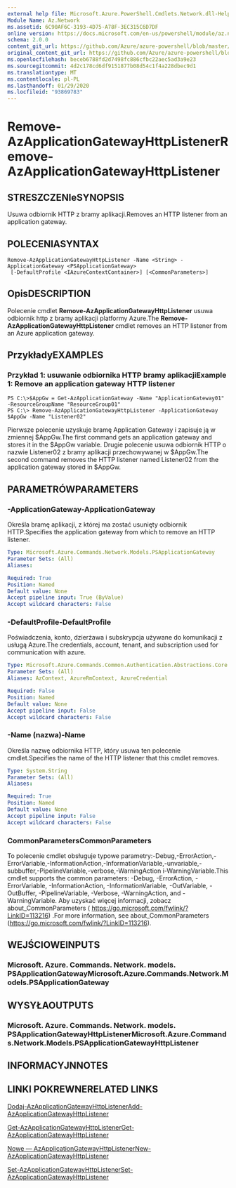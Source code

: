```yaml
---
external help file: Microsoft.Azure.PowerShell.Cmdlets.Network.dll-Help.xml
Module Name: Az.Network
ms.assetid: 6C90AF6C-3193-4D75-A78F-3EC315C6D7DF
online version: https://docs.microsoft.com/en-us/powershell/module/az.network/remove-azapplicationgatewayhttplistener
schema: 2.0.0
content_git_url: https://github.com/Azure/azure-powershell/blob/master/src/Network/Network/help/Remove-AzApplicationGatewayHttpListener.md
original_content_git_url: https://github.com/Azure/azure-powershell/blob/master/src/Network/Network/help/Remove-AzApplicationGatewayHttpListener.md
ms.openlocfilehash: beceb6788fd2d7498fc886cfbc22aec5ad3a9e23
ms.sourcegitcommit: 4d2c178cd6df9151877b08d54c1f4a228dbec9d1
ms.translationtype: MT
ms.contentlocale: pl-PL
ms.lasthandoff: 01/29/2020
ms.locfileid: "93869783"
---
```

# <span data-ttu-id="3b1ab-101">Remove-AzApplicationGatewayHttpListener</span><span class="sxs-lookup"><span data-stu-id="3b1ab-101">Remove-AzApplicationGatewayHttpListener</span></span>

## <span data-ttu-id="3b1ab-102">STRESZCZENIe</span><span class="sxs-lookup"><span data-stu-id="3b1ab-102">SYNOPSIS</span></span>
<span data-ttu-id="3b1ab-103">Usuwa odbiornik HTTP z bramy aplikacji.</span><span class="sxs-lookup"><span data-stu-id="3b1ab-103">Removes an HTTP listener from an application gateway.</span></span>

## <span data-ttu-id="3b1ab-104">POLECENIA</span><span class="sxs-lookup"><span data-stu-id="3b1ab-104">SYNTAX</span></span>

```
Remove-AzApplicationGatewayHttpListener -Name <String> -ApplicationGateway <PSApplicationGateway>
 [-DefaultProfile <IAzureContextContainer>] [<CommonParameters>]
```

## <span data-ttu-id="3b1ab-105">Opis</span><span class="sxs-lookup"><span data-stu-id="3b1ab-105">DESCRIPTION</span></span>
<span data-ttu-id="3b1ab-106">Polecenie cmdlet **Remove-AzApplicationGatewayHttpListener** usuwa odbiornik http z bramy aplikacji platformy Azure.</span><span class="sxs-lookup"><span data-stu-id="3b1ab-106">The **Remove-AzApplicationGatewayHttpListener** cmdlet removes an HTTP listener from an Azure application gateway.</span></span>

## <span data-ttu-id="3b1ab-107">Przykłady</span><span class="sxs-lookup"><span data-stu-id="3b1ab-107">EXAMPLES</span></span>

### <span data-ttu-id="3b1ab-108">Przykład 1: usuwanie odbiornika HTTP bramy aplikacji</span><span class="sxs-lookup"><span data-stu-id="3b1ab-108">Example 1: Remove an application gateway HTTP listener</span></span>
```
PS C:\>$AppGw = Get-AzApplicationGateway -Name "ApplicationGateway01" -ResourceGroupName "ResourceGroup01"
PS C:\> Remove-AzApplicationGatewayHttpListener -ApplicationGateway $AppGw -Name "Listener02"
```

<span data-ttu-id="3b1ab-109">Pierwsze polecenie uzyskuje bramę Application Gateway i zapisuje ją w zmiennej $AppGw.</span><span class="sxs-lookup"><span data-stu-id="3b1ab-109">The first command gets an application gateway and stores it in the $AppGw variable.</span></span>
<span data-ttu-id="3b1ab-110">Drugie polecenie usuwa odbiornik HTTP o nazwie Listener02 z bramy aplikacji przechowywanej w $AppGw.</span><span class="sxs-lookup"><span data-stu-id="3b1ab-110">The second command removes the HTTP listener named Listener02 from the application gateway stored in $AppGw.</span></span>

## <span data-ttu-id="3b1ab-111">PARAMETRÓW</span><span class="sxs-lookup"><span data-stu-id="3b1ab-111">PARAMETERS</span></span>

### <span data-ttu-id="3b1ab-112">-ApplicationGateway</span><span class="sxs-lookup"><span data-stu-id="3b1ab-112">-ApplicationGateway</span></span>
<span data-ttu-id="3b1ab-113">Określa bramę aplikacji, z której ma zostać usunięty odbiornik HTTP.</span><span class="sxs-lookup"><span data-stu-id="3b1ab-113">Specifies the application gateway from which to remove an HTTP listener.</span></span>

```yaml
Type: Microsoft.Azure.Commands.Network.Models.PSApplicationGateway
Parameter Sets: (All)
Aliases:

Required: True
Position: Named
Default value: None
Accept pipeline input: True (ByValue)
Accept wildcard characters: False
```

### <span data-ttu-id="3b1ab-114">-DefaultProfile</span><span class="sxs-lookup"><span data-stu-id="3b1ab-114">-DefaultProfile</span></span>
<span data-ttu-id="3b1ab-115">Poświadczenia, konto, dzierżawa i subskrypcja używane do komunikacji z usługą Azure.</span><span class="sxs-lookup"><span data-stu-id="3b1ab-115">The credentials, account, tenant, and subscription used for communication with azure.</span></span>

```yaml
Type: Microsoft.Azure.Commands.Common.Authentication.Abstractions.Core.IAzureContextContainer
Parameter Sets: (All)
Aliases: AzContext, AzureRmContext, AzureCredential

Required: False
Position: Named
Default value: None
Accept pipeline input: False
Accept wildcard characters: False
```

### <span data-ttu-id="3b1ab-116">-Name (nazwa)</span><span class="sxs-lookup"><span data-stu-id="3b1ab-116">-Name</span></span>
<span data-ttu-id="3b1ab-117">Określa nazwę odbiornika HTTP, który usuwa ten polecenie cmdlet.</span><span class="sxs-lookup"><span data-stu-id="3b1ab-117">Specifies the name of the HTTP listener that this cmdlet removes.</span></span>

```yaml
Type: System.String
Parameter Sets: (All)
Aliases:

Required: True
Position: Named
Default value: None
Accept pipeline input: False
Accept wildcard characters: False
```

### <span data-ttu-id="3b1ab-118">CommonParameters</span><span class="sxs-lookup"><span data-stu-id="3b1ab-118">CommonParameters</span></span>
<span data-ttu-id="3b1ab-119">To polecenie cmdlet obsługuje typowe parametry:-Debug,-ErrorAction,-ErrorVariable,-InformationAction,-InformationVariable,-unvariable,-subbuffer,-PipelineVariable,-verbose,-WarningAction i-WarningVariable.</span><span class="sxs-lookup"><span data-stu-id="3b1ab-119">This cmdlet supports the common parameters: -Debug, -ErrorAction, -ErrorVariable, -InformationAction, -InformationVariable, -OutVariable, -OutBuffer, -PipelineVariable, -Verbose, -WarningAction, and -WarningVariable.</span></span> <span data-ttu-id="3b1ab-120">Aby uzyskać więcej informacji, zobacz about_CommonParameters ( https://go.microsoft.com/fwlink/?LinkID=113216) .</span><span class="sxs-lookup"><span data-stu-id="3b1ab-120">For more information, see about_CommonParameters (https://go.microsoft.com/fwlink/?LinkID=113216).</span></span>

## <span data-ttu-id="3b1ab-121">WEJŚCIOWE</span><span class="sxs-lookup"><span data-stu-id="3b1ab-121">INPUTS</span></span>

### <span data-ttu-id="3b1ab-122">Microsoft. Azure. Commands. Network. models. PSApplicationGateway</span><span class="sxs-lookup"><span data-stu-id="3b1ab-122">Microsoft.Azure.Commands.Network.Models.PSApplicationGateway</span></span>

## <span data-ttu-id="3b1ab-123">WYSYŁA</span><span class="sxs-lookup"><span data-stu-id="3b1ab-123">OUTPUTS</span></span>

### <span data-ttu-id="3b1ab-124">Microsoft. Azure. Commands. Network. models. PSApplicationGatewayHttpListener</span><span class="sxs-lookup"><span data-stu-id="3b1ab-124">Microsoft.Azure.Commands.Network.Models.PSApplicationGatewayHttpListener</span></span>

## <span data-ttu-id="3b1ab-125">INFORMACYJN</span><span class="sxs-lookup"><span data-stu-id="3b1ab-125">NOTES</span></span>

## <span data-ttu-id="3b1ab-126">LINKI POKREWNE</span><span class="sxs-lookup"><span data-stu-id="3b1ab-126">RELATED LINKS</span></span>

[<span data-ttu-id="3b1ab-127">Dodaj-AzApplicationGatewayHttpListener</span><span class="sxs-lookup"><span data-stu-id="3b1ab-127">Add-AzApplicationGatewayHttpListener</span></span>](./Add-AzApplicationGatewayHttpListener.md)

[<span data-ttu-id="3b1ab-128">Get-AzApplicationGatewayHttpListener</span><span class="sxs-lookup"><span data-stu-id="3b1ab-128">Get-AzApplicationGatewayHttpListener</span></span>](./Get-AzApplicationGatewayHttpListener.md)

[<span data-ttu-id="3b1ab-129">Nowe — AzApplicationGatewayHttpListener</span><span class="sxs-lookup"><span data-stu-id="3b1ab-129">New-AzApplicationGatewayHttpListener</span></span>](./New-AzApplicationGatewayHttpListener.md)

[<span data-ttu-id="3b1ab-130">Set-AzApplicationGatewayHttpListener</span><span class="sxs-lookup"><span data-stu-id="3b1ab-130">Set-AzApplicationGatewayHttpListener</span></span>](./Set-AzApplicationGatewayHttpListener.md)


